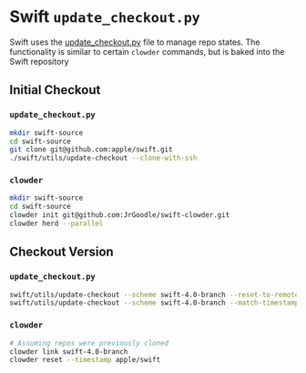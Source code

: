 # Swift `update_checkout.py`

Swift uses the [update_checkout.py](https://github.com/apple/swift/blob/master/utils/update_checkout.py) file to manage repo states. The functionality is similar to certain `clowder` commands, but is baked into the Swift repository

## Initial Checkout

### `update_checkout.py`

```bash
mkdir swift-source
cd swift-source
git clone git@github.com:apple/swift.git
./swift/utils/update-checkout --clone-with-ssh
```

### `clowder`

```bash
mkdir swift-source
cd swift-source
clowder init git@github.com:JrGoodle/swift-clowder.git
clowder herd --parallel
```

## Checkout Version

### `update_checkout.py`

```bash
swift/utils/update-checkout --scheme swift-4.0-branch --reset-to-remote --clone --clean
swift/utils/update-checkout --scheme swift-4.0-branch --match-timestamp
```

### `clowder`

```bash
# Assuming repos were previously cloned
clowder link swift-4.0-branch
clowder reset --timestamp apple/swift
```
